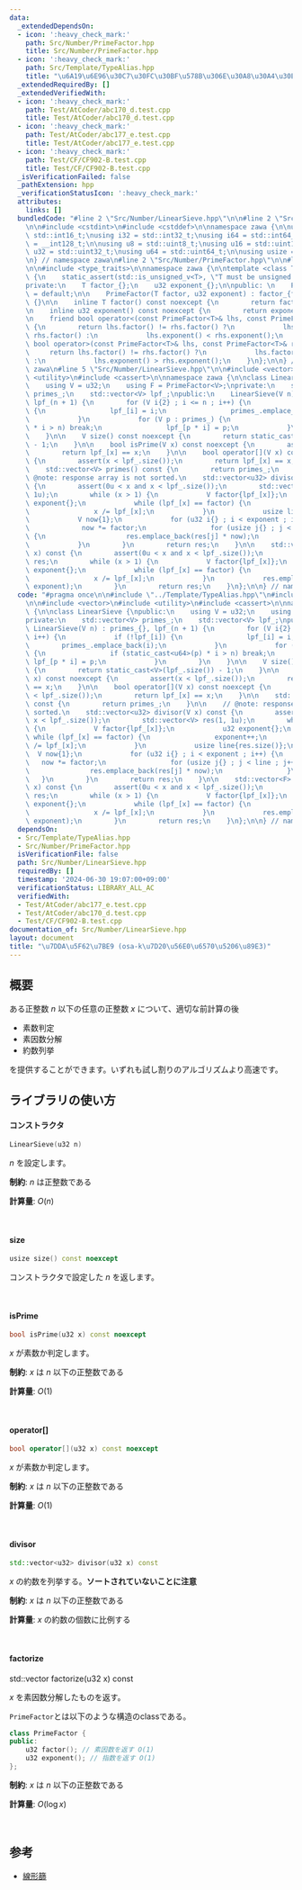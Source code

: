 ```yaml
---
data:
  _extendedDependsOn:
  - icon: ':heavy_check_mark:'
    path: Src/Number/PrimeFactor.hpp
    title: Src/Number/PrimeFactor.hpp
  - icon: ':heavy_check_mark:'
    path: Src/Template/TypeAlias.hpp
    title: "\u6A19\u6E96\u30C7\u30FC\u30BF\u578B\u306E\u30A8\u30A4\u30EA\u30A2\u30B9"
  _extendedRequiredBy: []
  _extendedVerifiedWith:
  - icon: ':heavy_check_mark:'
    path: Test/AtCoder/abc170_d.test.cpp
    title: Test/AtCoder/abc170_d.test.cpp
  - icon: ':heavy_check_mark:'
    path: Test/AtCoder/abc177_e.test.cpp
    title: Test/AtCoder/abc177_e.test.cpp
  - icon: ':heavy_check_mark:'
    path: Test/CF/CF902-B.test.cpp
    title: Test/CF/CF902-B.test.cpp
  _isVerificationFailed: false
  _pathExtension: hpp
  _verificationStatusIcon: ':heavy_check_mark:'
  attributes:
    links: []
  bundledCode: "#line 2 \"Src/Number/LinearSieve.hpp\"\n\n#line 2 \"Src/Template/TypeAlias.hpp\"\
    \n\n#include <cstdint>\n#include <cstddef>\n\nnamespace zawa {\n\nusing i16 =\
    \ std::int16_t;\nusing i32 = std::int32_t;\nusing i64 = std::int64_t;\nusing i128\
    \ = __int128_t;\n\nusing u8 = std::uint8_t;\nusing u16 = std::uint16_t;\nusing\
    \ u32 = std::uint32_t;\nusing u64 = std::uint64_t;\n\nusing usize = std::size_t;\n\
    \n} // namespace zawa\n#line 2 \"Src/Number/PrimeFactor.hpp\"\n\n#line 4 \"Src/Number/PrimeFactor.hpp\"\
    \n\n#include <type_traits>\n\nnamespace zawa {\n\ntemplate <class T>\nclass PrimeFactor\
    \ {\n    static_assert(std::is_unsigned_v<T>, \"T must be unsigned integer\");\n\
    private:\n    T factor_{};\n    u32 exponent_{};\n\npublic: \n    PrimeFactor()\
    \ = default;\n\n    PrimeFactor(T factor, u32 exponent) : factor_{factor}, exponent_{exponent}\
    \ {}\n\n    inline T factor() const noexcept {\n        return factor_;\n    }\n\
    \n    inline u32 exponent() const noexcept {\n        return exponent_;\n    }\n\
    \n    friend bool operator<(const PrimeFactor<T>& lhs, const PrimeFactor<T>& rhs)\
    \ {\n        return lhs.factor() != rhs.factor() ?\n            lhs.factor() <\
    \ rhs.factor() :\n            lhs.exponent() < rhs.exponent();\n    }\n\n    friend\
    \ bool operator>(const PrimeFactor<T>& lhs, const PrimeFactor<T>& rhs) {\n   \
    \     return lhs.factor() != rhs.factor() ?\n            lhs.factor() > rhs.factor()\
    \ :\n            lhs.exponent() > rhs.exponent();\n    }\n};\n\n} // namespace\
    \ zawa\n#line 5 \"Src/Number/LinearSieve.hpp\"\n\n#include <vector>\n#include\
    \ <utility>\n#include <cassert>\n\nnamespace zawa {\n\nclass LinearSieve {\npublic:\n\
    \    using V = u32;\n    using F = PrimeFactor<V>;\nprivate:\n    std::vector<V>\
    \ primes_;\n    std::vector<V> lpf_;\npublic:\n    LinearSieve(V n) : primes_{},\
    \ lpf_(n + 1) {\n        for (V i{2} ; i <= n ; i++) {\n            if (!lpf_[i])\
    \ {\n                lpf_[i] = i;\n                primes_.emplace_back(i);\n\
    \            }\n            for (V p : primes_) {\n                if (static_cast<u64>(p)\
    \ * i > n) break;\n                lpf_[p * i] = p;\n            }\n        }\n\
    \    }\n\n    V size() const noexcept {\n        return static_cast<V>(lpf_.size())\
    \ - 1;\n    }\n\n    bool isPrime(V x) const noexcept {\n        assert(x < lpf_.size());\n\
    \        return lpf_[x] == x;\n    }\n\n    bool operator[](V x) const noexcept\
    \ {\n        assert(x < lpf_.size());\n        return lpf_[x] == x;\n    }\n\n\
    \    std::vector<V> primes() const {\n        return primes_;\n    }\n\n    //\
    \ @note: response array is not sorted.\n    std::vector<u32> divisor(V x) const\
    \ {\n        assert(0u < x and x < lpf_.size());\n        std::vector<V> res(1,\
    \ 1u);\n        while (x > 1) {\n            V factor{lpf_[x]};\n            u32\
    \ exponent{};\n            while (lpf_[x] == factor) {\n                exponent++;\n\
    \                x /= lpf_[x];\n            }\n            usize line{res.size()};\n\
    \            V now{1};\n            for (u32 i{} ; i < exponent ; i++) {\n   \
    \             now *= factor;\n                for (usize j{} ; j < line ; j++)\
    \ {\n                    res.emplace_back(res[j] * now);\n                }\n\
    \            }\n        }\n        return res;\n    }\n\n    std::vector<F> factorize(V\
    \ x) const {\n        assert(0u < x and x < lpf_.size());\n        std::vector<F>\
    \ res;\n        while (x > 1) {\n            V factor{lpf_[x]};\n            u32\
    \ exponent{};\n            while (lpf_[x] == factor) {\n                exponent++;\n\
    \                x /= lpf_[x];\n            }\n            res.emplace_back(factor,\
    \ exponent);\n        }\n        return res;\n    }\n};\n\n} // namespace zawa\n"
  code: "#pragma once\n\n#include \"../Template/TypeAlias.hpp\"\n#include \"./PrimeFactor.hpp\"\
    \n\n#include <vector>\n#include <utility>\n#include <cassert>\n\nnamespace zawa\
    \ {\n\nclass LinearSieve {\npublic:\n    using V = u32;\n    using F = PrimeFactor<V>;\n\
    private:\n    std::vector<V> primes_;\n    std::vector<V> lpf_;\npublic:\n   \
    \ LinearSieve(V n) : primes_{}, lpf_(n + 1) {\n        for (V i{2} ; i <= n ;\
    \ i++) {\n            if (!lpf_[i]) {\n                lpf_[i] = i;\n        \
    \        primes_.emplace_back(i);\n            }\n            for (V p : primes_)\
    \ {\n                if (static_cast<u64>(p) * i > n) break;\n               \
    \ lpf_[p * i] = p;\n            }\n        }\n    }\n\n    V size() const noexcept\
    \ {\n        return static_cast<V>(lpf_.size()) - 1;\n    }\n\n    bool isPrime(V\
    \ x) const noexcept {\n        assert(x < lpf_.size());\n        return lpf_[x]\
    \ == x;\n    }\n\n    bool operator[](V x) const noexcept {\n        assert(x\
    \ < lpf_.size());\n        return lpf_[x] == x;\n    }\n\n    std::vector<V> primes()\
    \ const {\n        return primes_;\n    }\n\n    // @note: response array is not\
    \ sorted.\n    std::vector<u32> divisor(V x) const {\n        assert(0u < x and\
    \ x < lpf_.size());\n        std::vector<V> res(1, 1u);\n        while (x > 1)\
    \ {\n            V factor{lpf_[x]};\n            u32 exponent{};\n           \
    \ while (lpf_[x] == factor) {\n                exponent++;\n                x\
    \ /= lpf_[x];\n            }\n            usize line{res.size()};\n          \
    \  V now{1};\n            for (u32 i{} ; i < exponent ; i++) {\n             \
    \   now *= factor;\n                for (usize j{} ; j < line ; j++) {\n     \
    \               res.emplace_back(res[j] * now);\n                }\n         \
    \   }\n        }\n        return res;\n    }\n\n    std::vector<F> factorize(V\
    \ x) const {\n        assert(0u < x and x < lpf_.size());\n        std::vector<F>\
    \ res;\n        while (x > 1) {\n            V factor{lpf_[x]};\n            u32\
    \ exponent{};\n            while (lpf_[x] == factor) {\n                exponent++;\n\
    \                x /= lpf_[x];\n            }\n            res.emplace_back(factor,\
    \ exponent);\n        }\n        return res;\n    }\n};\n\n} // namespace zawa\n"
  dependsOn:
  - Src/Template/TypeAlias.hpp
  - Src/Number/PrimeFactor.hpp
  isVerificationFile: false
  path: Src/Number/LinearSieve.hpp
  requiredBy: []
  timestamp: '2024-06-30 19:07:00+09:00'
  verificationStatus: LIBRARY_ALL_AC
  verifiedWith:
  - Test/AtCoder/abc177_e.test.cpp
  - Test/AtCoder/abc170_d.test.cpp
  - Test/CF/CF902-B.test.cpp
documentation_of: Src/Number/LinearSieve.hpp
layout: document
title: "\u7DDA\u5F62\u7BE9 (osa-k\u7D20\u56E0\u6570\u5206\u89E3)"
---
```


## 概要

ある正整数 $n$ 以下の任意の正整数 $x$ について、適切な前計算の後

- 素数判定
- 素因数分解
- 約数列挙

を提供することができます。いずれも試し割りのアルゴリズムより高速です。

## ライブラリの使い方

#### コンストラクタ

```cpp
LinearSieve(u32 n)
```

$n$ を設定します。

**制約**: $n$ は正整数である

**計算量**: $O(n)$

<br />

#### size

```cpp
usize size() const noexcept
```

コンストラクタで設定した $n$ を返します。

<br />

#### isPrime

```cpp
bool isPrime(u32 x) const noexcept
```

$x$ が素数か判定します。

**制約**: $x$ は $n$ 以下の正整数である

**計算量**: $O(1)$

<br />

#### operator[]

```cpp
bool operator[](u32 x) const noexcept
```

$x$ が素数か判定します。

**制約**: $x$ は $n$ 以下の正整数である

**計算量**: $O(1)$

<br />

#### divisor

```cpp
std::vector<u32> divisor(u32 x) const
```

$x$ の約数を列挙する。**ソートされていないことに注意**

**制約**: $x$ は $n$ 以下の正整数である

**計算量**: $x$ の約数の個数に比例する

<br />

#### factorize

std::vector<PrimeFactor> factorize(u32 x) const

$x$ を素因数分解したものを返す。

`PrimeFactor`とは以下のような構造のclassである。

```cpp
class PrimeFactor {
public:
    u32 factor(); // 素因数を返す O(1)
    u32 exponent(); // 指数を返す O(1)
};
```

**制約**: $x$ は $n$ 以下の正整数である

**計算量**: $O(\log x)$

<br />

## 参考

- [線形篩](https://37zigen.com/linear-sieve/)
